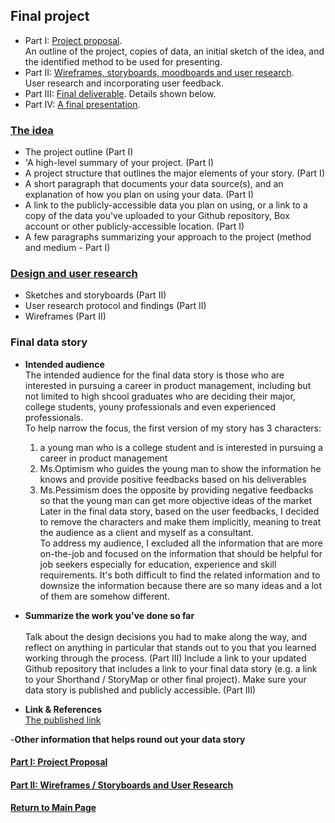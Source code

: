 ## Final project

- Part I: [Project proposal](final_project_JiadiLi.md).  
    An outline of the project, copies of data, an initial sketch of the idea, and the identified method to be used for presenting. 
- Part II: [Wireframes, storyboards, moodboards and user research](final_project_JiadiLi2.md).  
    User research and incorporating user feedback. 
- Part III: [Final deliverable](final_project_JiadiLi3.md).
    Details shown below.
- Part IV: [A final presentation](https://carnegiemellon.shorthandstories.com/pm/index.html). 

### [The idea](final_project_JiadiLi.md)

- The project outline (Part I)
- 'A high-level summary of your project.  (Part I)
- A project structure that outlines the major elements of your story. (Part I)
- A short paragraph that documents your data source(s), and an explanation of how you plan on using your data. (Part I)
- A link to the publicly-accessible data you plan on using, or a link to a copy of the data you've uploaded to your Github repository, Box account or other publicly-accessible location. (Part I)
- A few paragraphs summarizing your approach to the project (method and medium - Part I)

### [Design and user research](final_project_JiadiLi2.md)

- Sketches and storyboards (Part II)
- User research protocol and findings (Part II)
- Wireframes (Part II)

### Final data story

- **Intended audience**<br/>
The intended audience for the final data story is those who are interested in pursuing a career in product management, including but not limited to high shcool graduates who are deciding their major, college students, youny professionals and even experienced professionals.<br/>
To help narrow the focus, the first version of my story has 3 characters: <br/>
    1. a young man who is a college student and is interested in pursuing a career in product management<br/>
    2. Ms.Optimism who guides the young man to show the information he knows and provide positive feedbacks based on his deliverables<br/>
    3. Ms.Pessimism does the opposite by providing negative feedbacks so that the young man can get more objective ideas of the market<br/>
Later in the final data story, based on the user feedbacks, I decided to remove the characters and make them implicitly, meaning to treat the audience as a client and myself as a consultant.<br/>
To address my audience, I excluded all the information that are more on-the-job and focused on the information that should be helpful for job seekers especially for education, experience and skill requirements. It's both difficult to find the related information and to downsize the information because there are so many ideas and a lot of them are somehow different.<br/>


- **Summarize the work you've done so far**<br/>  
Talk about the design decisions you had to make along the way, and reflect on anything in particular that stands out to you that you learned working through the process. (Part III)
Include a link to your updated Github repository that includes a link to your final data story (e.g. a link to your Shorthand / StoryMap or other final project).  Make sure your data story is published and publicly accessible. (Part III)

- **Link & References**<br/>
[The published link](https://carnegiemellon.shorthandstories.com/pm/index.html)

-**Other information that helps round out your data story**<br/>


#### [Part I: Project Proposal](/final_project_JiadiLi.md)
#### [Part II: Wireframes / Storyboards and User Research](/final_project_JiadiLi2.md)
#### [Return to Main Page](/README.md)
